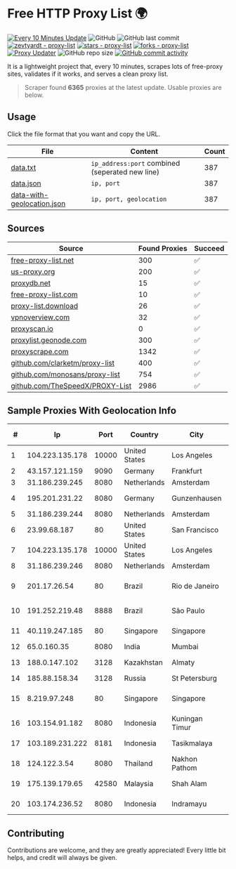 
# Free HTTP Proxy List 🌍

[![Every 10 Minutes Update](https://github.com/mertguvencli/http-proxy-list/actions/workflows/main.yml/badge.svg?branch=main)](https://github.com/mertguvencli/http-proxy-list/actions/workflows/main.yml)
![GitHub](https://img.shields.io/github/license/mertguvencli/http-proxy-list)
![GitHub last commit](https://img.shields.io/github/last-commit/mertguvencli/http-proxy-list)
[![zevtyardt - proxy-list](https://img.shields.io/static/v1?label=zevtyardt&message=proxy-list&color=blue&logo=github)](https://github.com/zevtyardt/proxy-list "Go to GitHub repo")
[![stars - proxy-list](https://img.shields.io/github/stars/zevtyardt/proxy-list?style=social)](https://github.com/zevtyardt/proxy-list)
[![forks - proxy-list](https://img.shields.io/github/forks/zevtyardt/proxy-list?style=social)](https://github.com/zevtyardt/proxy-list)
[![Proxy Updater](https://github.com/zevtyardt/proxy-list/workflows/Proxy%20Updater/badge.svg)](https://github.com/zevtyardt/proxy-list/actions?query=workflow:"Proxy+Updater")
![GitHub repo size](https://img.shields.io/github/repo-size/zevtyardt/proxy-list)
[![GitHub commit activity](https://img.shields.io/github/commit-activity/m/zevtyardt/proxy-list?logo=commits)](https://github.com/zevtyardt/proxy-list/commits/main)

It is a lightweight project that, every 10 minutes, scrapes lots of free-proxy sites, validates if it works, and serves a clean proxy list.

> Scraper found **6365** proxies at the latest update. Usable proxies are below.

## Usage

Click the file format that you want and copy the URL.

|File|Content|Count|
|----|-------|-----|
|[data.txt](https://raw.githubusercontent.com/mertguvencli/http-proxy-list/main/proxy-list/data.txt)|`ip_address:port` combined (seperated new line)|387|
|[data.json](https://raw.githubusercontent.com/mertguvencli/http-proxy-list/main/proxy-list/data.json)|`ip, port`|387|
|[data-with-geolocation.json](https://raw.githubusercontent.com/mertguvencli/http-proxy-list/main/proxy-list/data-with-geolocation.json)|`ip, port, geolocation`|387|

## Sources

|Source|Found Proxies|Succeed|
|------|-------------|-------|
|[free-proxy-list.net](https://free-proxy-list.net)|300|✅|
|[us-proxy.org](https://www.us-proxy.org)|200|✅|
|[proxydb.net](http://proxydb.net)|15|✅|
|[free-proxy-list.com](https://free-proxy-list.com/?page=&port=&type%5B%5D=http&type%5B%5D=https&up_time=0&search=Search)|10|✅|
|[proxy-list.download](https://www.proxy-list.download/HTTP)|26|✅|
|[vpnoverview.com](https://vpnoverview.com/privacy/anonymous-browsing/free-proxy-servers)|32|✅|
|[proxyscan.io](https://www.proxyscan.io)|0|✅|
|[proxylist.geonode.com](https://proxylist.geonode.com/api/proxy-list?limit=300&page=1&sort_by=lastChecked&sort_type=desc&protocols=http,https)|300|✅|
|[proxyscrape.com](https://api.proxyscrape.com/v2/?request=displayproxies&protocol=http&timeout=10000&country=all&ssl=all&anonymity=all)|1342|✅|
|[github.com/clarketm/proxy-list](https://raw.githubusercontent.com/clarketm/proxy-list/master/proxy-list-raw.txt)|400|✅|
|[github.com/monosans/proxy-list](https://raw.githubusercontent.com/monosans/proxy-list/main/proxies/http.txt)|754|✅|
|[github.com/TheSpeedX/PROXY-List](https://raw.githubusercontent.com/TheSpeedX/PROXY-List/master/http.txt)|2986|✅|


## Sample Proxies With Geolocation Info

|#|Ip|Port|Country|City|Internet Service Provider|
|-|--|----|-------|----|-------------------------|
|1|104.223.135.178|10000|United States|Los Angeles|LayerHost|
|2|43.157.121.159|9090|Germany|Frankfurt|Aceville Pte.ltd|
|3|31.186.239.245|8080|Netherlands|Amsterdam|NetSkope Inc|
|4|195.201.231.22|8080|Germany|Gunzenhausen|Hetzner Online GmbH|
|5|31.186.239.244|8080|Netherlands|Amsterdam|NetSkope Inc|
|6|23.99.68.187|80|United States|San Francisco|Microsoft Corporation|
|7|104.223.135.178|10000|United States|Los Angeles|LayerHost|
|8|31.186.239.246|8080|Netherlands|Amsterdam|NetSkope Inc|
|9|201.17.26.54|80|Brazil|Rio de Janeiro|Claro NXT Telecomunicacoes Ltda|
|10|191.252.219.48|8888|Brazil|São Paulo|Locaweb Serviços de Internet S/A|
|11|40.119.247.185|80|Singapore|Singapore|Microsoft Corporation|
|12|65.0.160.35|8080|India|Mumbai|Amazon.com|
|13|188.0.147.102|3128|Kazakhstan|Almaty|JSC "KazTransCom"|
|14|185.88.158.34|3128|Russia|St Petersburg|LLC Country Online|
|15|8.219.97.248|80|Singapore|Singapore|Alibaba (US) Technology Co., Ltd.|
|16|103.154.91.182|8080|Indonesia|Kuningan Timur|MORATELINDONAP|
|17|103.189.231.222|8181|Indonesia|Tasikmalaya|PT Media Access Telematika|
|18|124.122.3.54|8080|Thailand|Nakhon Pathom|True Internet Co., Ltd.|
|19|175.139.179.65|42580|Malaysia|Shah Alam|Telekom Malaysia Berhad|
|20|103.174.236.52|8080|Indonesia|Indramayu|PT Global Erasiber Teknologi|



## Contributing

Contributions are welcome, and they are greatly appreciated! Every
little bit helps, and credit will always be given.

